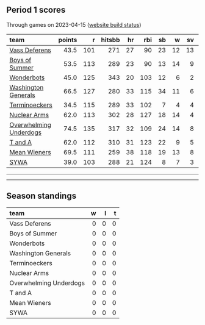 

## Period 1 scores

Through games on 2023-04-15 ([website build status](https://github.com/brian-bot/pl-site/actions))


|team                   | points|   r| hitsbb| hr| rbi| sb|  w| sv|  so|   era|  whip|
|:----------------------|------:|---:|------:|--:|---:|--:|--:|--:|---:|-----:|-----:|
|[Vass Deferens](./vassdeferens)|   43.5| 101|    271| 27|  90| 23| 12| 13| 137| 4.604| 1.224|
|[Boys of Summer](./boysofsummer)|   53.5| 113|    289| 23|  90| 13| 14|  9| 182| 4.551| 1.375|
|[Wonderbots](./wonderbots)|   45.0| 125|    343| 20| 103| 12|  6|  2| 173| 4.491| 1.303|
|[Washington Generals](./washingtongenerals)|   66.5| 127|    280| 33| 115| 34| 11|  6| 163| 3.503| 1.282|
|[Terminoeckers](./terminoeckers)|   34.5| 115|    289| 33| 102|  7|  4|  4| 162| 5.330| 1.536|
|[Nuclear Arms](./nucleararms)|   62.0| 113|    302| 28| 127| 18| 14|  4| 172| 4.344| 1.283|
|[Overwhelming Underdogs](./overwhelmingunderdogs)|   74.5| 135|    317| 32| 109| 24| 14|  8| 157| 3.545| 1.195|
|[T and A](./tanda)     |   62.0| 112|    310| 31| 123| 22|  9|  5| 180| 3.432| 1.379|
|[Mean Wieners](./meanwieners)|   69.5| 111|    259| 38| 118| 19| 13|  8| 178| 3.098| 1.082|
|[SYWA](./sywa)         |   39.0| 103|    288| 21| 124|  8|  7|  3| 170| 4.236| 1.338|

* * *
* * *

## Season standings


|team                   |  w|  l|  t|
|:----------------------|--:|--:|--:|
|Vass Deferens          |  0|  0|  0|
|Boys of Summer         |  0|  0|  0|
|Wonderbots             |  0|  0|  0|
|Washington Generals    |  0|  0|  0|
|Terminoeckers          |  0|  0|  0|
|Nuclear Arms           |  0|  0|  0|
|Overwhelming Underdogs |  0|  0|  0|
|T and A                |  0|  0|  0|
|Mean Wieners           |  0|  0|  0|
|SYWA                   |  0|  0|  0|


